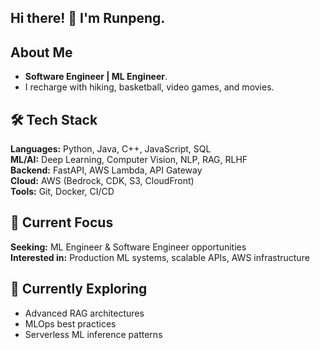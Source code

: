 ## Hi there! 👋 I'm Runpeng.


## About Me

- **Software Engineer | ML Engineer**.
- I recharge with hiking, basketball, video games, and movies.

## 🛠 Tech Stack

**Languages:** Python, Java, C++, JavaScript, SQL  
**ML/AI:** Deep Learning, Computer Vision, NLP, RAG, RLHF  
**Backend:** FastAPI, AWS Lambda, API Gateway  
**Cloud:** AWS (Bedrock, CDK, S3, CloudFront)  
**Tools:** Git, Docker, CI/CD

<!-- ## 📊 GitHub Stats
![Activity](https://github.pumbas.net/api/contributions/runpengj?colour=DF9149&bgColour=161B22&days=90) -->


## 🎯 Current Focus
**Seeking:** ML Engineer & Software Engineer opportunities  
**Interested in:** Production ML systems, scalable APIs, AWS infrastructure

## 🌱 Currently Exploring
- Advanced RAG architectures
- MLOps best practices
- Serverless ML inference patterns
